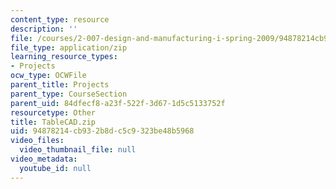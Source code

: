 ```yaml
---
content_type: resource
description: ''
file: /courses/2-007-design-and-manufacturing-i-spring-2009/94878214cb932b8dc5c9323be48b5968_TableCAD.zip
file_type: application/zip
learning_resource_types:
- Projects
ocw_type: OCWFile
parent_title: Projects
parent_type: CourseSection
parent_uid: 84dfecf8-a23f-522f-3d67-1d5c5133752f
resourcetype: Other
title: TableCAD.zip
uid: 94878214-cb93-2b8d-c5c9-323be48b5968
video_files:
  video_thumbnail_file: null
video_metadata:
  youtube_id: null
---
```

